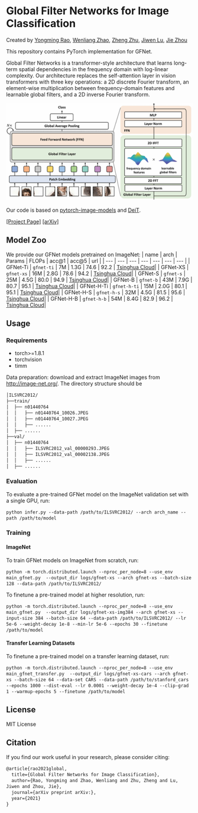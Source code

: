 # Global Filter Networks for Image Classification

Created by [Yongming Rao](https://raoyongming.github.io/), [Wenliang Zhao](https://thu-jw.github.io/), [Zheng Zhu](http://www.zhengzhu.net/), [Jiwen Lu](https://scholar.google.com/citations?user=TN8uDQoAAAAJ&hl=en&authuser=1), [Jie Zhou](https://scholar.google.com/citations?user=6a79aPwAAAAJ&hl=en&authuser=1)

This repository contains PyTorch implementation for GFNet.

Global Filter Networks is a transformer-style architecture that learns long-term spatial dependencies in the frequency domain with log-linear complexity. Our architecture replaces the self-attention layer in vision transformers with three key operations: a 2D discrete Fourier transform, an element-wise multiplication between frequency-domain features and learnable global filters, and a 2D inverse Fourier transform.

![intro](figs/intro.jpg)

Our code is based on [pytorch-image-models](https://github.com/rwightman/pytorch-image-models) and [DeiT](https://github.com/facebookresearch/deit).

[[Project Page]](https://gfnet.ivg-research.xyz/) [[arXiv]](https://arxiv.org/abs/)

## Model Zoo

We provide our GFNet models pretrained on ImageNet:
| name | arch | Params | FLOPs | acc@1 | acc@5 | url |
| --- | --- | --- | --- | --- | --- | --- |
| GFNet-Ti | ```gfnet-ti``` | 7M | 1.3G | 74.6 | 92.2 |  [Tsinghua Cloud](https://cloud.tsinghua.edu.cn/f/3d0c1579aa524a0a99dd/?dl=1)|
| GFNet-XS | ```gfnet-xs``` | 16M | 2.8G | 78.6 | 94.2 | [Tsinghua Cloud](https://cloud.tsinghua.edu.cn/f/e0ab5b1583954a1fa9b2/?dl=1)|
| GFNet-S | ```gfnet-s``` | 25M | 4.5G | 80.0 | 94.9 | [Tsinghua Cloud](https://cloud.tsinghua.edu.cn/f/e5561fa070c44d9399bf/?dl=1)|
| GFNet-B | ```gfnet-b``` | 43M | 7.9G | 80.7 | 95.1 | [Tsinghua Cloud](https://cloud.tsinghua.edu.cn/f/2fbf264597af4d72afb3/?dl=1)|
| GFNet-H-Ti | ```gfnet-h-ti``` | 15M | 2.0G | 80.1 | 95.1 | [Tsinghua Cloud](https://cloud.tsinghua.edu.cn/f/b22dd45eccbe462cbbfb/?dl=1)|
| GFNet-H-S | ```gfnet-h-s``` | 32M | 4.5G | 81.5 | 95.6 | [Tsinghua Cloud](https://cloud.tsinghua.edu.cn/f/5229cb4d1daf48e69675/?dl=1)|
| GFNet-H-B | ```gfnet-h-b``` | 54M | 8.4G | 82.9 | 96.2 | [Tsinghua Cloud](https://cloud.tsinghua.edu.cn/f/954c5af21e824ba6b40c/?dl=1)|


## Usage

### Requirements

- torch>=1.8.1
- torchvision
- timm

Data preparation: download and extract ImageNet images from http://image-net.org/. The directory structure should be

```
│ILSVRC2012/
├──train/
│  ├── n01440764
│  │   ├── n01440764_10026.JPEG
│  │   ├── n01440764_10027.JPEG
│  │   ├── ......
│  ├── ......
├──val/
│  ├── n01440764
│  │   ├── ILSVRC2012_val_00000293.JPEG
│  │   ├── ILSVRC2012_val_00002138.JPEG
│  │   ├── ......
│  ├── ......
```

### Evaluation

To evaluate a pre-trained GFNet model on the ImageNet validation set with a single GPU, run:

```
python infer.py --data-path /path/to/ILSVRC2012/ --arch arch_name --path /path/to/model
```


### Training

#### ImageNet

To train GFNet models on ImageNet from scratch, run:

```
python -m torch.distributed.launch --nproc_per_node=8 --use_env main_gfnet.py  --output_dir logs/gfnet-xs --arch gfnet-xs --batch-size 128 --data-path /path/to/ILSVRC2012/
```

To finetune a pre-trained model at higher resolution, run:

```
python -m torch.distributed.launch --nproc_per_node=8 --use_env main_gfnet.py  --output_dir logs/gfnet-xs-img384 --arch gfnet-xs --input-size 384 --batch-size 64 --data-path /path/to/ILSVRC2012/ --lr 5e-6 --weight-decay 1e-8 --min-lr 5e-6 --epochs 30 --finetune /path/to/model
```

#### Transfer Learning Datasets

To finetune a pre-trained model on a transfer learning dataset, run:
```
python -m torch.distributed.launch --nproc_per_node=8 --use_env main_gfnet_transfer.py  --output_dir logs/gfnet-xs-cars --arch gfnet-xs --batch-size 64 --data-set CARS --data-path /path/to/stanford_cars --epochs 1000 --dist-eval --lr 0.0001 --weight-decay 1e-4 --clip-grad 1 --warmup-epochs 5 --finetune /path/to/model 
```

## License
MIT License

## Citation
If you find our work useful in your research, please consider citing:
```
@article{rao2021global,
  title={Global Filter Networks for Image Classification},
  author={Rao, Yongming and Zhao, Wenliang and Zhu, Zheng and Lu, Jiwen and Zhou, Jie},
  journal={arXiv preprint arXiv:},
  year={2021}
}
```

